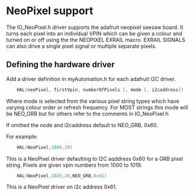 # NeoPixel support

The IO_NeoPixel.h driver supports the adafruit neopixel seesaw board. It turns each pixel into an individual VPIN which can be given a colour and turned on or off using the the NEOPIXEL EXRAIL macro. EXRAIL SIGNALS can also drive a single pixel signal or multiple separate pixels.

## Defining the hardware driver

Add a driver definition in myAutomation.h for each adafruit I2C driver.

```cpp
    HAL(neoPixel, firstVpin, numberOfPixels [, mode [, i2caddress])
```

Where mode is selected from the various pixel string types which have varying colour order or refresh frequency. For MOST strings this mode will be NEO_GRB but for others refer to the comments in IO_NeoPixel.h

If omitted the node and i2caddress default to NEO_GRB, 0x60.

For example:

```cpp
    HAL(NeoPixel,1000,20)
```

This is a NeoPixel driver defaulting to I2C aqddress 0x60 for a GRB pixel string. Pixels are given vpin numbers from 1000 to 1019.

```cpp
    HAL(NeoPixel,1020,20,NEO_GRB,0x61)
```

This is a NeoPixel driver on i2c address 0x61.
